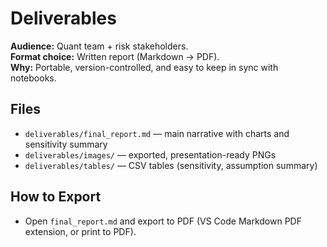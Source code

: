 # Deliverables

**Audience:** Quant team + risk stakeholders.  
**Format choice:** Written report (Markdown → PDF).  
**Why:** Portable, version-controlled, and easy to keep in sync with notebooks.

## Files
- `deliverables/final_report.md` — main narrative with charts and sensitivity summary
- `deliverables/images/` — exported, presentation-ready PNGs
- `deliverables/tables/` — CSV tables (sensitivity, assumption summary)

## How to Export
- Open `final_report.md` and export to PDF (VS Code Markdown PDF extension, or print to PDF).
